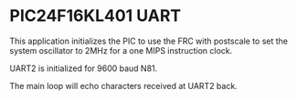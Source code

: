 # PIC24F16KL401 UART

This application initializes the PIC to use the FRC with postscale to set the system oscillator to 2MHz for a one MIPS instruction clock.

UART2 is initialized for 9600 baud N81.

The main loop will echo characters received at UART2 back.